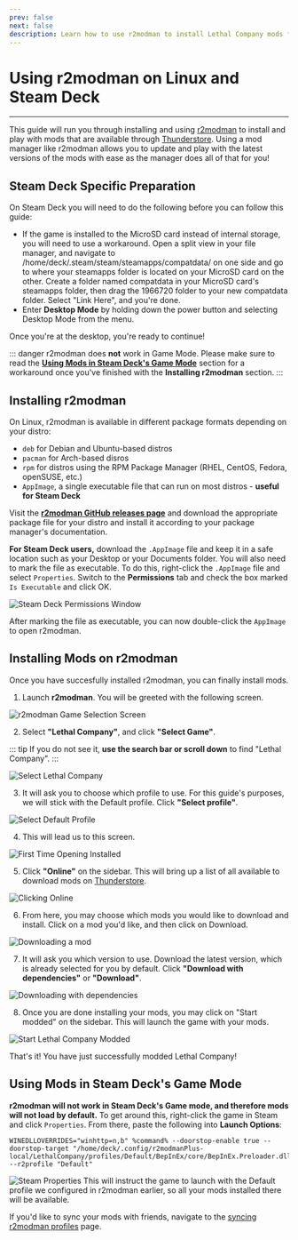 ```yaml
---
prev: false
next: false
description: Learn how to use r2modman to install Lethal Company mods from Thunderstore on Linux. 
---
```


# Using r2modman on Linux and Steam Deck
---

This guide will run you through installing and using [r2modman](https://github.com/ebkr/r2modmanPlus/releases/latest/) to install and play with mods that are available through [Thunderstore](https://thunderstore.io/c/lethal-company/). Using a mod manager like r2modman allows you to update and play with the latest versions of the mods with ease as the manager does all of that for you!

## Steam Deck Specific Preparation
On Steam Deck you will need to do the following before you can follow this guide:

 - If the game is installed to the MicroSD card instead of internal storage, you will need to use a workaround. Open a split view in your file manager, and navigate to /home/deck/.steam/steam/steamapps/compatdata/ on one side and go to where your steamapps folder is located on your MicroSD card on the other. Create a folder named compatdata in your MicroSD card's steamapps folder, then drag the 1966720 folder to your new compatdata folder. Select "Link Here", and you're done.
 - Enter **Desktop Mode** by holding down the power button and selecting Desktop Mode from the menu.

Once you're at the desktop, you're ready to continue!

::: danger
 r2modman does **not** work in Game Mode. Please make sure to read the [**Using Mods in Steam Deck's Game Mode**](installing-r2modman-linux?id=using-mods-in-steam-decks-game-mode) section for a workaround once you've finished with the **Installing r2modman** section.
:::
## Installing r2modman

On Linux, r2modman is available in different package formats depending on your distro:

 - `deb` for Debian and Ubuntu-based distros
 - `pacman` for Arch-based disros
 - `rpm` for distros using the RPM Package Manager (RHEL, CentOS, Fedora, openSUSE, etc.)
 - `AppImage`, a single executable file that can run on most distros - **useful for Steam Deck**

Visit the [**r2modman GitHub releases page**](https://github.com/ebkr/r2modmanPlus/releases/latest/) and download the appropriate package file for your distro and install it according to your package manager's documentation.

**For Steam Deck users,** download the `.AppImage` file and keep it in a safe location such as your Desktop or your Documents folder. You will also need to mark the file as executable. To do this, right-click the `.AppImage` file and select `Properties`. Switch to the **Permissions** tab and check the box marked `Is Executable` and click OK.

![Steam Deck Permissions Window](/images/r2modman-linux/appimageproperties.png)

After marking the file as executable, you can now double-click the `AppImage` to open r2modman.

## Installing Mods on r2modman

Once you have succesfully installed r2modman, you can finally install mods.

1. Launch **r2modman**. You will be greeted with the following screen.

![r2modman Game Selection Screen](/images/r2modman-install/gameselection.png)

2. Select **"Lethal Company"**, and click **"Select Game"**.

::: tip
 If you do not see it, **use the search bar or scroll down** to find "Lethal Company".
:::

![Select Lethal Company](/images/r2modman-install/selectlc.png)

3. It will ask you to choose which profile to use. For this guide's purposes, we will stick with the Default profile. Click **"Select profile"**.

![Select Default Profile](/images/r2modman-install/profileselect.png)

4. This will lead us to this screen.

![First Time Opening Installed](/images/r2modman-install/firsttimeinstall.png)

5. Click **"Online"** on the sidebar. This will bring up a list of all available to download mods on [Thunderstore](https://thunderstore.io/c/lethal-company/).

![Clicking Online](/images/r2modman-install/selectonline.png)

6. From here, you may choose which mods you would like to download and install. Click on a mod you'd like, and then click on Download.

![Downloading a mod](/images/r2modman-install/download.png)

7. It will ask you which version to use. Download the latest version, which is already selected for you by default. Click **"Download with dependencies"** or **"Download"**.

![Downloading with dependencies](/images/r2modman-install/downloadlatest.png)

8. Once you are done installing your mods, you may click on "Start modded" on the sidebar. This will launch the game with your mods.

![Start Lethal Company Modded](/images/r2modman-install/startmodded.png)

That's it! You have just successfully modded Lethal Company!

## Using Mods in Steam Deck's Game Mode
**r2modman will not work in Steam Deck's Game mode, and therefore mods will not load by default.** To get around this, right-click the game in Steam and click `Properties`. From there, paste the following into **Launch Options**:

```
WINEDLLOVERRIDES="winhttp=n,b" %command% --doorstop-enable true --doorstop-target "/home/deck/.config/r2modmanPlus-local/LethalCompany/profiles/Default/BepInEx/core/BepInEx.Preloader.dll" --r2profile "Default"
```
![Steam Properties](/images/r2modman-linux/steamproperties.png)
This will instruct the game to launch with the Default profile we configured in r2modman earlier, so all your mods installed there will be available.

If you'd like to sync your mods with friends, navigate to the [syncing r2modman profiles](syncing-mods) page.
